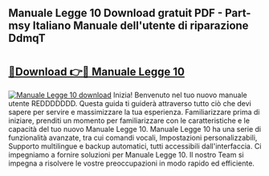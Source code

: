 ## Manuale Legge 10 Download gratuit PDF - Part-msy Italiano Manuale dell'utente di riparazione DdmqT

# <h2><a href="http://dfbsom.blite.top/?on=Manuale+Legge+10">🔗Download 👉🔴 Manuale Legge 10</a></h2>

[![Manuale Legge 10 download](https://i.imgur.com/lujVjoI.png)](http://dfbsom.blite.top/?on=Manuale+Legge+10)
Inizia! Benvenuto nel tuo nuovo manuale utente REDDDDDDD. Questa guida ti guiderà attraverso tutto ciò che devi sapere per servire e massimizzare la tua esperienza. Familiarizzare prima di iniziare, prenditi un momento per familiarizzare con le caratteristiche e le capacità del tuo nuovo Manuale Legge 10. Manuale Legge 10 ha una serie di funzionalità avanzate, tra cui comandi vocali, Impostazioni personalizzabili, Supporto multilingue e backup automatici, tutti accessibili dall'interfaccia. Ci impegniamo a fornire soluzioni per Manuale Legge 10. Il nostro Team si impegna a risolvere le vostre preoccupazioni in modo rapido ed efficiente.
